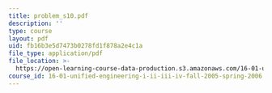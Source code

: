 ```yaml
---
title: problem_s10.pdf
description: ''
type: course
layout: pdf
uid: fb16b3e5d7473b0278fd1f878a2e4c1a
file_type: application/pdf
file_location: >-
  https://open-learning-course-data-production.s3.amazonaws.com/16-01-unified-engineering-i-ii-iii-iv-fall-2005-spring-2006/fb16b3e5d7473b0278fd1f878a2e4c1a_problem_s10.pdf
course_id: 16-01-unified-engineering-i-ii-iii-iv-fall-2005-spring-2006
---
```

